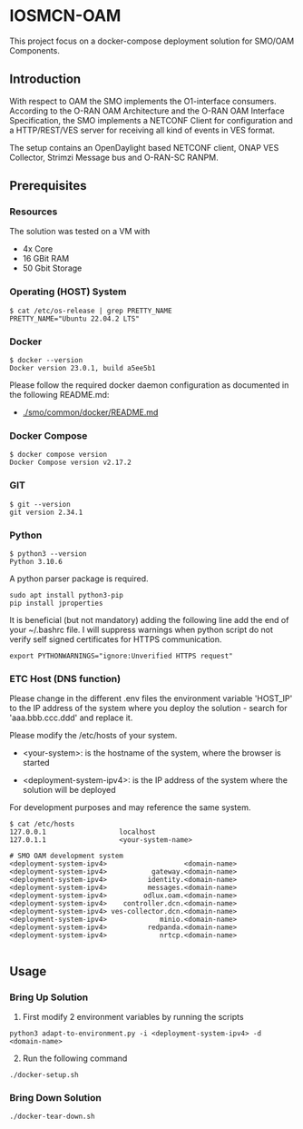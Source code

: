 # IOSMCN-OAM

This project focus on a docker-compose deployment solution for SMO/OAM Components.

## Introduction

With respect to OAM the SMO implements the O1-interface consumers.
According to the O-RAN OAM Architecture and the O-RAN OAM Interface Specification,
the SMO implements a NETCONF Client for configuration and a HTTP/REST/VES server
for receiving all kind of events in VES format.

The setup contains an OpenDaylight based NETCONF client, ONAP VES Collector, Strimzi Message bus and O-RAN-SC RANPM.

## Prerequisites

### Resources

The solution was tested on a VM with

- 4x Core
- 16 GBit RAM 
- 50 Gbit Storage

### Operating (HOST) System

```
$ cat /etc/os-release | grep PRETTY_NAME
PRETTY_NAME="Ubuntu 22.04.2 LTS"
```

### Docker

```
$ docker --version
Docker version 23.0.1, build a5ee5b1
```
Please follow the required docker daemon configuration as documented in the following README.md:
- [./smo/common/docker/README.md](./smo/common/docker/README.md)

### Docker Compose

```
$ docker compose version
Docker Compose version v2.17.2
```

### GIT

```
$ git --version
git version 2.34.1
```

### Python

```
$ python3 --version
Python 3.10.6
```

A python parser package is required.
```
sudo apt install python3-pip
pip install jproperties
```

It is beneficial (but not mandatory) adding the following line add the
end of your ~/.bashrc file. I will suppress warnings when python script
do not verify self signed certificates for HTTPS communication.

```
export PYTHONWARNINGS="ignore:Unverified HTTPS request"
```

### ETC Host (DNS function)

Please change in the different .env files the environment variable 'HOST_IP'
to the IP address of the system where you deploy the solution - search for 
'aaa.bbb.ccc.ddd' and replace it. 

Please modify the /etc/hosts of your system.

* \<your-system>: is the hostname of the system, where the browser is started

* \<deployment-system-ipv4>: is the IP address of the system where the solution will be deployed

For development purposes <your-system> and <deployment-system> may reference the same system.

```
$ cat /etc/hosts
127.0.0.1	               localhost
127.0.1.1	               <your-system-name>

# SMO OAM development system
<deployment-system-ipv4>                   <domain-name>
<deployment-system-ipv4>           gateway.<domain-name> 
<deployment-system-ipv4>          identity.<domain-name>
<deployment-system-ipv4>          messages.<domain-name>
<deployment-system-ipv4>         odlux.oam.<domain-name>
<deployment-system-ipv4>    controller.dcn.<domain-name>
<deployment-system-ipv4> ves-collector.dcn.<domain-name>
<deployment-system-ipv4>             minio.<domain-name> 
<deployment-system-ipv4>          redpanda.<domain-name>
<deployment-system-ipv4>             nrtcp.<domain-name>


```

## Usage

### Bring Up Solution

1. First modify 2 environment variables by running the scripts
```
python3 adapt-to-environment.py -i <deployment-system-ipv4> -d <domain-name>
``` 
2. Run the following command
```
./docker-setup.sh
```
### Bring Down Solution
```
./docker-tear-down.sh
```
